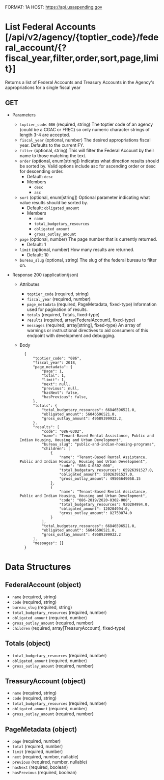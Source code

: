 FORMAT: 1A
HOST: https://api.usaspending.gov

# List Federal Accounts [/api/v2/agency/{toptier_code}/federal_account/{?fiscal_year,filter,order,sort,page,limit}]

Returns a list of Federal Accounts and Treasury Accounts in the Agency's appropriations for a single fiscal year

## GET

+ Parameters
    + `toptier_code`: `086` (required, string)
        The toptier code of an agency (could be a CGAC or FREC) so only numeric character strings of length 3-4 are accepted.
    + `fiscal_year` (optional, number)
        The desired appropriations fiscal year. Defaults to the current FY.
    + `filter` (optional, string)
        This will filter the Federal Account by their name to those matching the text.
    + `order` (optional, enum[string])
        Indicates what direction results should be sorted by. Valid options include asc for ascending order or desc for descending order.
        + Default: `desc`
        + Members
            + `desc`
            + `asc`
    + `sort` (optional, enum[string])
        Optional parameter indicating what value results should be sorted by.
        + Default: `obligated_amount`
        + Members
            + `name`
            + `total_budgetary_resources`
            + `obligated_amount`
            + `gross_outlay_amount`
    + `page` (optional, number)
        The page number that is currently returned.
        + Default: 1
    + `limit` (optional, number)
        How many results are returned.
        + Default: 10
    + `bureau_slug` (optional, string) The slug of the federal bureau to filter on.

+ Response 200 (application/json)
    + Attributes
        + `toptier_code` (required, string)
        + `fiscal_year` (required, number)
        + `page_metadata` (required, PageMetadata, fixed-type)
            Information used for pagination of results.
        + `totals` (required, Totals, fixed-type)
        + `results` (required, array[FederalAccount], fixed-type)
        + `messages` (required, array[string], fixed-type)
            An array of warnings or instructional directives to aid consumers of this endpoint with development and debugging.

    + Body

            {
                "toptier_code": "086",
                "fiscal_year": 2018,
                "page_metadata": {
                    "page": 1,
                    "total": 1,
                    "limit": 1,
                    "next": null,
                    "previous": null,
                    "hasNext": false,
                    "hasPrevious": false,
                },
                "totals": {
                    "total_budgetary_resources": 66846596521.0,
                    "obligated_amount": 56046596521.0,
                    "gross_outlay_amount": 49589399932.2,
                },
                "results": [
                    "code": "086-0302",
                    "name": "Tenant-Based Rental Assistance, Public and Indian Housing, Housing and Urban Development",
                    "bureau_slug": "public-and-indian-housing-programs",
                    "children": [
                        {
                            "name": "Tenant-Based Rental Assistance, Public and Indian Housing, Housing and Urban Development",
                            "code": "086-X-0302-000",
                            "total_budgetary_resources": 65926391527.0,
                            "obligated_amount": 55926391527.0,
                            "gross_outlay_amount": 49506649058.15
                        },
                        {
                            "name": "Tenant-Based Rental Assistance, Public and Indian Housing, Housing and Urban Development",
                            "code": "086-2019/2020-0302-000",
                            "total_budgetary_resources": 920204994.0,
                            "obligated_amount": 120204994.0,
                            "gross_outlay_amount": 82750874.0
                        }
                    ],
                    "total_budgetary_resources": 66846596521.0,
                    "obligated_amount": 56046596521.0,
                    "gross_outlay_amount": 49589399932.2
                ],
                "messages": []
            }

# Data Structures

## FederalAccount (object)
+ `name` (required, string)
+ `code` (required, string)
+ `bureau_slug` (required, string)
+ `total_budgetary_resources` (required, number)
+ `obligated_amount` (required, number)
+ `gross_outlay_amount` (required, number)
+ `children` (required, array[TreasuryAccount], fixed-type)

## Totals (object)
+ `total_budgetary_resources` (required, number)
+ `obligated_amount` (required, number)
+ `gross_outlay_amount` (required, number)

## TreasuryAccount (object)
+ `name` (required, string)
+ `code` (required, string)
+ `total_budgetary_resources` (required, number)
+ `obligated_amount` (required, number)
+ `gross_outlay_amount` (required, number)

## PageMetadata (object)
+ `page` (required, number)
+ `total` (required, number)
+ `limit` (required, number)
+ `next` (required, number, nullable)
+ `previous` (required, number, nullable)
+ `hasNext` (required, boolean)
+ `hasPrevious` (required, boolean)

